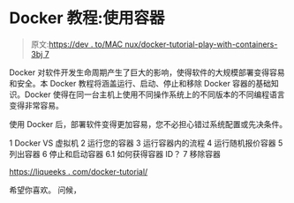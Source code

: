 # Docker 教程:使用容器

> 原文:[https://dev . to/MAC nux/docker-tutorial-play-with-containers-3bj 7](https://dev.to/macnux/docker-tutorial-play-with-containers-3bj7)

Docker 对软件开发生命周期产生了巨大的影响，使得软件的大规模部署变得容易和安全。本 Docker 教程将涵盖运行、启动、停止和移除 Docker 容器的基础知识。Docker 使得在同一台主机上使用不同操作系统上的不同版本的不同编程语言变得非常容易。

使用 Docker 后，部署软件变得更加容易，您不必担心错过系统配置或先决条件。

1 Docker VS 虚拟机
2 运行您的容器
3 运行容器内的流程
4 运行随机报价容器
5 列出容器
6 停止和启动容器
6.1 如何获得容器 ID？
7 移除容器

[https://liqueeks . com/docker-tutorial/](https://likegeeks.com/docker-tutorial/)

希望你喜欢。
问候，